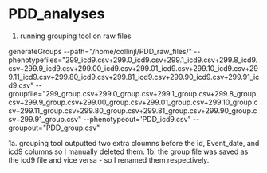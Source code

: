 # PDD_analyses

1. running grouping tool on raw files

generateGroups --path="/home/collinjl/PDD_raw_files/" --phenotypefiles="299_icd9.csv+299.0_icd9.csv+299.1_icd9.csv+299.8_icd9.csv+299.9_icd9.csv+299.00_icd9.csv+299.01_icd9.csv+299.10_icd9.csv+299.11_icd9.csv+299.80_icd9.csv+299.81_icd9.csv+299.90_icd9.csv+299.91_icd9.csv" --groupfile="299_group.csv+299.0_group.csv+299.1_group.csv+299.8_group.csv+299.9_group.csv+299.00_group.csv+299.01_group.csv+299.10_group.csv+299.11_group.csv+299.80_group.csv+299.81_group.csv+299.90_group.csv+299.91_group.csv" --phenotypeout='PDD_icd9.csv" --groupout="PDD_group.csv"

1a. grouping tool outputted two extra cloumns before the id, Event_date, and icd9 columns so I manually deleted them.
1b. the group file was saved as the icd9 file and vice versa - so I renamed them respectively. 
